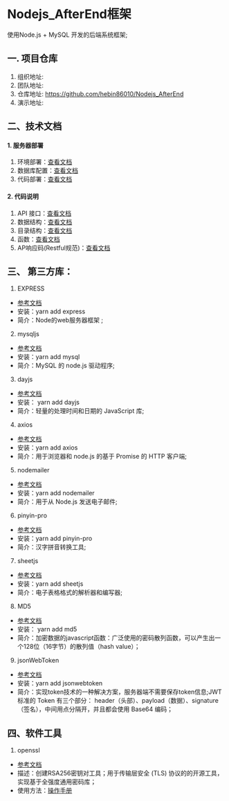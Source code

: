 
# Nodejs_AfterEnd框架
使用Node.js + MySQL 开发的后端系统框架;
## 一. 项目仓库
1. 组织地址: 
2. 团队地址: 
3. 仓库地址: https://github.com/hebin86010/Nodejs_AfterEnd
4. 演示地址:

## 二、技术文档
#### 1. 服务器部署
   1. 环境部署：[查看文档](./doc/%E7%8E%AF%E5%A2%83%E9%83%A8%E7%BD%B2.md) 
   2. 数据库配置：[查看文档](./doc/MySQL%E6%95%B0%E6%8D%AE%E5%BA%93%E9%85%8D%E7%BD%AE.md)
   3. 代码部署：[查看文档](./doc/%E4%BB%A3%E7%A0%81%E9%83%A8%E7%BD%B2.md)
#### 2. 代码说明
   1. API 接口：[查看文档](./doc/API.md)
   2. 数据结构：[查看文档](./doc/数据结构.md)
   3. 目录结构：[查看文档](./doc/目录结构.md)
   4. 函数：[查看文档](./doc/函数.md)
   5. AP响应码(Restful规范)：[查看文档](./doc/Restful_AP响应码规范.md)
   
## 三、 第三方库：
1. EXPRESS
- [参考文档](https://www.expressjs.com.cn/starter/installing.html)
- 安装：yarn add express
- 简介：Node的web服务器框架 ;  
 
2. mysqljs  
- [参考文档](https://github.com/mysqljs/mysql)
- 安装：yarn add mysql
- 简介：MySQL 的 node.js 驱动程序;

3.  dayjs 
- [参考文档](https://github.com/iamkun/dayjs/blob/4a7b7d07c885bb9338514c234dbb708e24e9863e/docs/zh-cn/README.zh-CN.md)
- 安装： yarn add dayjs 
- 简介：轻量的处理时间和日期的 JavaScript 库;
   
4.  axios 
- [参考文档](https://www.npmjs.com/package/axios)
- 安装：yarn add axios 	
- 简介：用于浏览器和 node.js 的基于 Promise 的 HTTP 客户端;

5. nodemailer
- [参考文档](https://nodemailer.com/about/)
- 安装：yarn add nodemailer	
- 简介：用于从 Node.js 发送电子邮件;

6. pinyin-pro
- [参考文档](https://www.npmjs.com/package/pinyin-pro)
- 安装：yarn add pinyin-pro	
- 简介：汉字拼音转换工具;
	
7. sheetjs
- [参考文档](https://github.com/rockboom/SheetJS-docs-zh-CN)
- 安装：yarn add sheetjs	 
- 简介：电子表格格式的解析器和编写器;

8. MD5
- [参考文档](https://github.com/pvorb/node-md5#readme)
- 安装： yarn add md5	
- 简介：加密数据的javascript函数：广泛使用的密码散列函数，可以产生出一个128位（16字节）的散列值（hash value）；

9. jsonWebToken
- [参考文档](https://github.com/auth0/node-jsonwebtoken#readme)
- 安装：yarn add jsonwebtoken
- 简介：实现token技术的一种解决方案，服务器端不需要保存token信息;JWT 标准的 Token 有三个部分：
header（头部）、payload（数据）、signature（签名），中间用点分隔开，并且都会使用 Base64 编码；

## 四、软件工具
1. openssl
- [参考文档](https://www.openssl.org/)
- 描述：创建RSA256密钥对工具；用于传输层安全 (TLS) 协议的的开源工具，实现基于全强度通用密码库；
- 使用方法：[操作手册](./doc/操作手册_openssl.md) 


